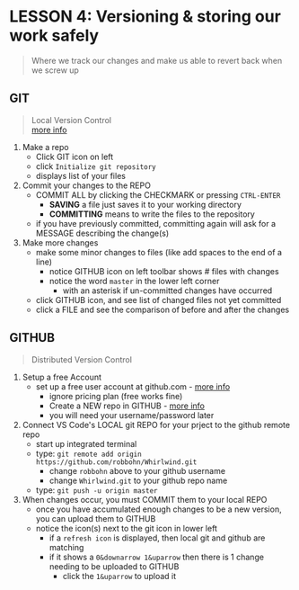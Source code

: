 # LESSON 4: Versioning & storing our work safely

> Where we track our changes and make us able to revert back when we screw up

## GIT
> Local Version Control    
> [more info](https://git-scm.com/book/en/v2/Getting-Started-Git-Basics)   

1. Make a repo
    - Click GIT icon on left
    - click `Initialize git repository`
    - displays list of your files
2. Commit your changes to the REPO
    - COMMIT ALL by clicking the CHECKMARK or pressing `CTRL-ENTER`    
        - __SAVING__ a file just saves it to your working directory
        - __COMMITTING__ means to write the files to the repository
    - if you have previously committed, committing again will ask for a MESSAGE describing the change(s)
3. Make more changes 
    - make some minor changes to files (like add spaces to the end of a line)
        - notice GITHUB icon on left toolbar shows # files with changes
        - notice the word `master` in the lower left corner     
            - with an asterisk if un-committed changes have occurred    
    - click GITHUB icon, and see list of changed files not yet committed
    - click a FILE and see the comparison of before and after the changes


## GITHUB
> Distributed Version Control  

1. Setup a free Account
    - set up a free user account at github.com - [more info](https://git-scm.com/book/en/v2/GitHub-Account-Setup-and-Configuration)  
        - ignore pricing plan (free works fine)
        - Create a NEW repo in GITHUB - [more info](https://git-scm.com/book/en/v2/GitHub-Maintaining-a-Project)
        - you will need your username/password later
2. Connect VS Code's LOCAL git REPO for your prject to the github remote repo
    - start up integrated terminal
    - type: `git remote add origin https://github.com/robbohn/Whirlwind.git`
        - change `robbohn` above to your github username
        - change `Whirlwind.git` to your github repo name
    - type: `git push -u origin master`
3. When changes occur, you must COMMIT them to your local REPO
    - once you have accumulated enough changes to be a new version, you can upload them to GITHUB
    - notice the icon(s) next to the git icon in lower left
        - if a `refresh icon` is displayed, then local git and github are matching
        - if it shows a `0&downarrow 1&uparrow` then there is 1 change needing to be uploaded to GITHUB
            - click the `1&uparrow` to upload it  


